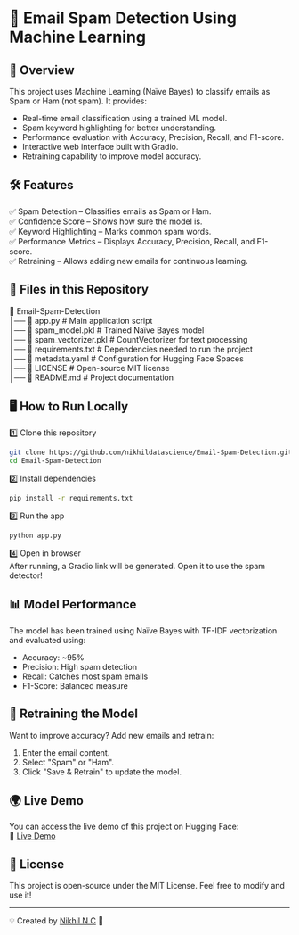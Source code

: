 # 📧 Email Spam Detection Using Machine Learning  


## 🚀 Overview  
This project uses Machine Learning (Naïve Bayes) to classify emails as Spam or Ham (not spam). It provides:  
- Real-time email classification using a trained ML model.  
- Spam keyword highlighting for better understanding.  
- Performance evaluation with Accuracy, Precision, Recall, and F1-score.  
- Interactive web interface built with Gradio.  
- Retraining capability to improve model accuracy.  

## 🛠️ Features  
✅ Spam Detection – Classifies emails as Spam or Ham.  
✅ Confidence Score – Shows how sure the model is.  
✅ Keyword Highlighting – Marks common spam words.  
✅ Performance Metrics – Displays Accuracy, Precision, Recall, and F1-score.  
✅ Retraining – Allows adding new emails for continuous learning.  

## 📂 Files in this Repository  

📁 Email-Spam-Detection  
│── 📜 app.py               # Main application script  
│── 📜 spam_model.pkl       # Trained Naïve Bayes model  
│── 📜 spam_vectorizer.pkl  # CountVectorizer for text processing  
│── 📜 requirements.txt     # Dependencies needed to run the project  
│── 📜 metadata.yaml        # Configuration for Hugging Face Spaces  
│── 📜 LICENSE              # Open-source MIT license  
│── 📜 README.md            # Project documentation  

## 🖥️ How to Run Locally  
1️⃣ Clone this repository  
```bash
git clone https://github.com/nikhildatascience/Email-Spam-Detection.git
cd Email-Spam-Detection
```
2️⃣ Install dependencies  
```bash
pip install -r requirements.txt
```
3️⃣ Run the app  
```bash
python app.py
```
4️⃣ Open in browser  
After running, a Gradio link will be generated. Open it to use the spam detector!  

## 📊 Model Performance  
The model has been trained using Naïve Bayes with TF-IDF vectorization and evaluated using:  
- Accuracy: ~95%  
- Precision: High spam detection  
- Recall: Catches most spam emails  
- F1-Score: Balanced measure  

## 🎯 Retraining the Model  
Want to improve accuracy? Add new emails and retrain:  
1. Enter the email content.  
2. Select "Spam" or "Ham".  
3. Click "Save & Retrain" to update the model.  

## 🌍 Live Demo  
You can access the live demo of this project on Hugging Face:  
🔗 [Live Demo](https://huggingface.co/spaces/ABHI010/NIKHIL14)  

## 📜 License  
This project is open-source under the MIT License. Feel free to modify and use it!  

---  
💡 Created by [Nikhil N C](https://github.com/nikhildatascience) 🚀  
```

